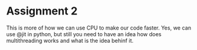 # Assignment 2

This is more of how we can use CPU to make our code faster. Yes, we can use @jit in python, but still you need to have an idea how does multithreading works and what is the idea behinf it.

